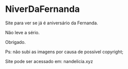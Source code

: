 # NiverDaFernanda

Site para ver se já é aniversário da Fernanda.

Não leve a sério.

Obrigado.

Ps: não subi as imagens por causa de possível copyright;

Site pode ser acessado em:
nandelicia.xyz
